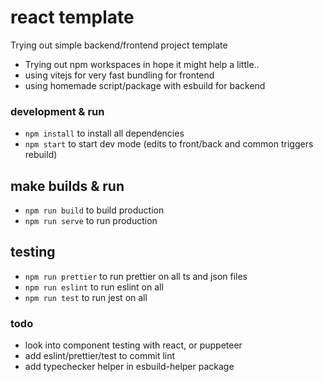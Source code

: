 # react template

Trying out simple backend/frontend project template
* Trying out npm workspaces in hope it might help a little..
* using vitejs for very fast bundling for frontend
* using homemade script/package with esbuild for backend


### development & run
* `npm install` to install all dependencies
* `npm start` to start dev mode (edits to front/back and common triggers rebuild)

## make builds & run
* `npm run build` to build production
* `npm run serve` to run production

## testing
* `npm run prettier` to run prettier on all ts and json files
* `npm run eslint` to run eslint on all
* `npm run test` to run jest on all


### todo
* look into component testing with react, or puppeteer
* add eslint/prettier/test to commit lint
* add typechecker helper in esbuild-helper package